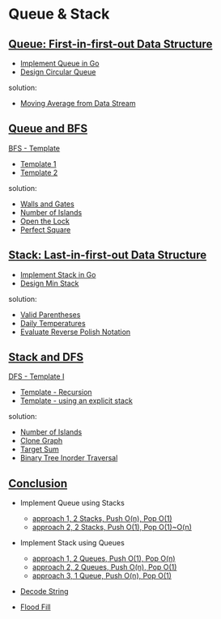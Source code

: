 # Queue & Stack

## [Queue: First-in-first-out Data Structure](https://leetcode.com/explore/learn/card/queue-stack/228/first-in-first-out-data-structure/1355/)

* [Implement Queue in Go](queue/queue.go)
* [Design Circular Queue](queue/circular_queue.go)

solution:

* [Moving Average from Data Stream]()

## [Queue and BFS](https://leetcode.com/explore/learn/card/queue-stack/231/practical-application-queue/1376/)

[BFS - Template](https://leetcode.com/explore/learn/card/queue-stack/231/practical-application-queue/1372/)

* [Template 1](queue/bfs/tmpl1/bfs.go)
* [Template 2](queue/bfs/tmpl2/bfs.go)

solution:

* [Walls and Gates]()
* [Number of Islands](practice/island.go)
* [Open the Lock](practice/open_lock.go)
* [Perfect Square](practice/square.go)

## [Stack: Last-in-first-out Data Structure](https://leetcode.com/explore/learn/card/queue-stack/230/usage-stack/1369/)

* [Implement Stack in Go](stack/stack.go)
* [Design Min Stack](stack/min_stack.go)

solution:

* [Valid Parentheses](practice/parentheses.go)
* [Daily Temperatures](practice/daily_temp.go)
* [Evaluate Reverse Polish Notation](practice/reverse_polish.go)

## [Stack and DFS](https://leetcode.com/explore/learn/card/queue-stack/232/practical-application-stack/1377/)

[DFS - Template I](https://leetcode.com/explore/learn/card/queue-stack/232/practical-application-stack/1384/)

* [Template - Recursion](stack/dfs/tmpl1/dfs.go)
* [Template - using an explicit stack](stack/dfs/tmpl2/dfs.go)

solution:

* [Number of Islands](practice/island.go)
* [Clone Graph](practice/clone_graph.go)
* [Target Sum](practice/target_sum.go)
* [Binary Tree Inorder Traversal](practice/inorder_traversal.go)

## [Conclusion](https://leetcode.com/explore/learn/card/queue-stack/239/conclusion/1386/)

* Implement Queue using Stacks
    * [approach 1, 2 Stacks, Push O(n), Pop O(1)](conclusion/queue-using-stack/impl1/my_queue.go)
    * [approach 2, 2 Stacks, Push O(1), Pop O(1)~O(n)](conclusion/queue-using-stack/impl2/my_queue.go)

* Implement Stack using Queues
    * [approach 1, 2 Queues, Push O(1), Pop O(n)](conclusion/stack-using-queue/impl1/my_stack.go)
    * [approach 2, 2 Queues, Push O(n), Pop O(1)](conclusion/stack-using-queue/impl2/my_stack.go)
    * [approach 3, 1 Queue, Push O(n), Pop O(1)](conclusion/stack-using-stack/impl3/my_stack.go)

* [Decode String](conclusion/decode_string.go)
* [Flood Fill](conclusion/flood_fill.go)
    